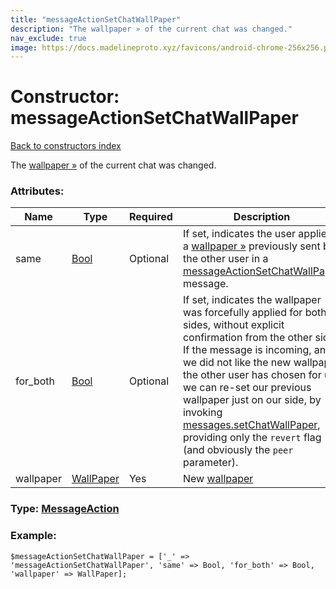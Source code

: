```yaml
---
title: "messageActionSetChatWallPaper"
description: "The wallpaper » of the current chat was changed."
nav_exclude: true
image: https://docs.madelineproto.xyz/favicons/android-chrome-256x256.png
---
```

# Constructor: messageActionSetChatWallPaper  
[Back to constructors index](/API_docs/constructors/index.html)



The [wallpaper »](https://core.telegram.org/api/wallpapers) of the current chat was changed.

### Attributes:

| Name     |    Type       | Required | Description |
|----------|---------------|----------|-------------|
|same|[Bool](/API_docs/types/Bool.html) | Optional|If set, indicates the user applied a [wallpaper »](https://core.telegram.org/api/wallpapers) previously sent by the other user in a [messageActionSetChatWallPaper](../constructors/messageActionSetChatWallPaper.html) message.|
|for\_both|[Bool](/API_docs/types/Bool.html) | Optional|If set, indicates the wallpaper was forcefully applied for both sides, without explicit confirmation from the other side. <br>If the message is incoming, and we did not like the new wallpaper the other user has chosen for us, we can re-set our previous wallpaper just on our side, by invoking [messages.setChatWallPaper](../methods/messages.setChatWallPaper.html), providing only the `revert` flag (and obviously the `peer` parameter).|
|wallpaper|[WallPaper](/API_docs/types/WallPaper.html) | Yes|New [wallpaper](https://core.telegram.org/api/wallpapers)|



### Type: [MessageAction](/API_docs/types/MessageAction.html)


### Example:

```
$messageActionSetChatWallPaper = ['_' => 'messageActionSetChatWallPaper', 'same' => Bool, 'for_both' => Bool, 'wallpaper' => WallPaper];
```  
